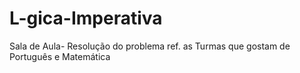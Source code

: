 # L-gica-Imperativa
Sala de Aula- Resolução do problema ref. as Turmas que gostam de Português e Matemática
